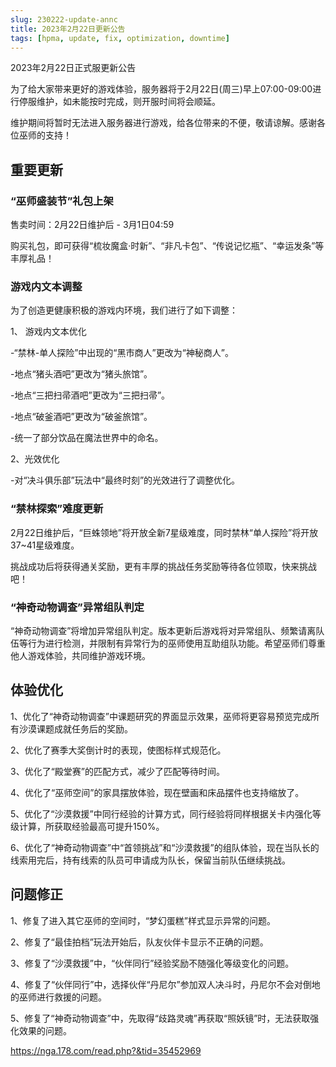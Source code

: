 ```yaml
---
slug: 230222-update-annc
title: 2023年2月22日更新公告
tags: [hpma, update, fix, optimization, downtime]
---
```


2023年2月22日正式服更新公告

<!--truncate-->

为了给大家带来更好的游戏体验，服务器将于2月22日(周三)早上07:00-09:00进行停服维护，如未能按时完成，则开服时间将会顺延。

维护期间将暂时无法进入服务器进行游戏，给各位带来的不便，敬请谅解。感谢各位巫师的支持！

## 重要更新

### “巫师盛装节”礼包上架

售卖时间：2月22日维护后 - 3月1日04:59

购买礼包，即可获得“梳妆魔盒·时新”、“非凡卡包”、“传说记忆瓶”、“幸运发条”等丰厚礼品！

### 游戏内文本调整

为了创造更健康积极的游戏内环境，我们进行了如下调整：

1、 游戏内文本优化

-“禁林-单人探险”中出现的“黑市商人”更改为“神秘商人”。

-地点“猪头酒吧”更改为“猪头旅馆”。

-地点“三把扫帚酒吧”更改为“三把扫帚”。

-地点“破釜酒吧”更改为“破釜旅馆”。

-统一了部分饮品在魔法世界中的命名。

2、光效优化

-对“决斗俱乐部”玩法中“最终时刻”的光效进行了调整优化。

### “禁林探索”难度更新

2月22日维护后，“巨蛛领地”将开放全新7星级难度，同时禁林“单人探险”将开放37~41星级难度。

挑战成功后将获得通关奖励，更有丰厚的挑战任务奖励等待各位领取，快来挑战吧！

### “神奇动物调查”异常组队判定

“神奇动物调查”将增加异常组队判定。版本更新后游戏将对异常组队、频繁请离队伍等行为进行检测，并限制有异常行为的巫师使用互助组队功能。希望巫师们尊重他人游戏体验，共同维护游戏环境。

## 体验优化

1、优化了“神奇动物调查”中课题研究的界面显示效果，巫师将更容易预览完成所有沙漠课题成就任务后的奖励。

2、优化了赛季大奖倒计时的表现，使图标样式规范化。

3、优化了“殿堂赛”的匹配方式，减少了匹配等待时间。

4、优化了“巫师空间”的家具摆放体验，现在壁画和床品摆件也支持缩放了。

5、优化了“沙漠救援”中同行经验的计算方式，同行经验将同样根据关卡内强化等级计算，所获取经验最高可提升150%。

6、优化了“神奇动物调查”中“首领挑战”和“沙漠救援”的组队体验，现在当队长的线索用完后，持有线索的队员可申请成为队长，保留当前队伍继续挑战。

## 问题修正

1、修复了进入其它巫师的空间时，“梦幻蛋糕”样式显示异常的问题。

2、修复了“最佳拍档”玩法开始后，队友伙伴卡显示不正确的问题。

3、修复了“沙漠救援”中，“伙伴同行”经验奖励不随强化等级变化的问题。

4、修复了“伙伴同行”中，选择伙伴“丹尼尔”参加双人决斗时，丹尼尔不会对倒地的巫师进行救援的问题。

5、修复了“神奇动物调查”中，先取得“歧路灵魂”再获取“照妖镜”时，无法获取强化效果的问题。

https://nga.178.com/read.php?&tid=35452969